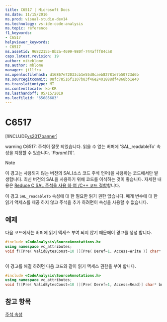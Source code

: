 ```yaml
---
title: C6517 | Microsoft Docs
ms.date: 11/15/2016
ms.prod: visual-studio-dev14
ms.technology: vs-ide-code-analysis
ms.topic: reference
f1_keywords:
- C6517
helpviewer_keywords:
- C6517
ms.assetid: 96822155-8b2a-4699-980f-744afff84ca8
caps.latest.revision: 19
author: mikeblome
ms.author: mblome
manager: jillfra
ms.openlocfilehash: d16867e72033cb1e55d0caeb82781e7b50723d6b
ms.sourcegitcommit: 08fc78516f1107b83f46e2401888df4868bb1e40
ms.translationtype: MT
ms.contentlocale: ko-KR
ms.lasthandoff: 05/15/2019
ms.locfileid: "65685683"
---
```

# <a name="c6517"></a>C6517
[!INCLUDE[vs2017banner](../includes/vs2017banner.md)]

warning C6517: 주석이 잘못 되었습니다. 읽을 수 없는 버퍼에 'SAL_readableTo' 속성을 지정할 수 있습니다. '*Param\\*(1)'.  
  
> [!NOTE]
> 이 경고는 사용되지 않는 버전의 SAL(소스 코드 주석 언어)을 사용하는 코드에서만 발생합니다. 최신 버전의 SAL을 사용하기 위해 코드를 이식하는 것이 좋습니다. 자세한 내용은 [Reduce C SAL 주석을 사용 하 여 /C++ 코드 결함](../code-quality/using-sal-annotations-to-reduce-c-cpp-code-defects.md)합니다.  
  
 이 경고 `SAL_readableTo` 속성에 대 한 필요한 읽기 권한 없습니다. 매개 변수에 대 한 읽기 액세스를 제공 하지 않고 주석을 추가 하려면이 속성을 사용할 수 없습니다.  
  
## <a name="example"></a>예제  
 다음 코드에서는 버퍼에 읽기 액세스 부여 되지 않기 때문에이 경고를 생성 합니다.  
  
```cpp  
#include <CodeAnalysis\SourceAnnotations.h>  
using namespace vc_attributes;  
void f([Pre( ValidBytesConst=10 )][Pre( Deref=1, Access=Write )] char* buffer );  
  
```  
  
 이 경고를 해결 하려면 다음 코드와 같이 읽기 액세스 권한을 부여 합니다.  
  
```cpp  
#include <CodeAnalysis\SourceAnnotations.h>  
using namespace vc_attributes;  
void f([Pre( ValidBytesConst=10 )][Pre( Deref=1, Access=Read)] char* buffer );  
```  
  
## <a name="see-also"></a>참고 항목  
 [주석 속성](https://msdn.microsoft.com/f77b4370-6bda-4294-bd2a-e7d0df182a3d)
